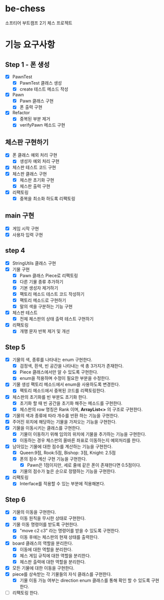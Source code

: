 # be-chess
소프티어 부트캠프 2기 체스 프로젝트

# 기능 요구사항
## Step 1 - 폰 생성
- [x] PawnTest
  - [x] PawnTest 클래스 생성
  - [x] create 테스트 메소드 작성
- [x] Pawn
  - [x] Pawn 클래스 구현
  - [X] 폰 출력 구현 
- [x] Refactor
  - [x] 중복된 부분 제거
  - [x] verifyPawn 메소드 구현
## 체스판 구현하기
- [x] 폰 클래스 예외 처리 구현
  - [x] 생성자 예외 처리 구현
- [x] 체스판 테스트 코드 구현
- [x] 체스판 클래스 구현
  - [x] 체스판 초기화 구현
  - [x] 체스판 출력 구현
- [x] 리팩토링
  - [x] 중복을 최소화 하도록 리팩토링
## main 구현
- [x] 게임 시작 구현
- [x] 사용자 입력 구현

## step 4
- [X] StringUtils 클래스 구현
- [X] 기물 구현
  - [X] Pawn 클래스 Piece로 리팩토링
  - [X] 다른 기물 종류 추가하기
  - [X] 기본 생성자 제거하기
  - [X] 팩토리 메소드 테스트 코드 작성하기
  - [X] 팩토리 메소드로 구현하기
  - [X] 말의 색을 구분하는 기능 구현
- [X] 체스판 테스트
  - [X] 전체 체스판의 상태 출력 테스트 구현하기
- [X] 리팩토링
  - [X] 개행 문자 반복 제거 및 개선

## Step 5
- [X] 기물의 색, 종류를 나타내는 enum 구현한다.
  - [X] 검정색, 흰색, 빈 공간을 나타내는 색 총 3가지가 존재한다.
  - [X] Piece 클래스에서만 알 수 있도록 구현한다.
  - [X] enum을 적용하며 수정이 필요한 부분을 수정한다.
- [X] 기물 생성 팩토리 메소드에서 enum을 사용하도록 변경한다.
  - [X] 팩토리 메소드에서 중복된 코드를 리팩토링한다.
- [X] 체스판의 초기화를 빈 부분도 초기화 한다.
  - [X] 초기화 할 때 빈 공간을 초기화 해주는 메소드를 구현한다.
  - [X] 체스판의 row 명칭은 Rank 이며, **ArrayList<<Rank>>** 의 구조로 구현한다.
- [X] 기물의 색과 종류에 따라 개수를 반환 하는 기능을 구현한다.
- [X] 주어진 위치에 해당하는 기물을 가져오는 기능을 구현한다.
- [X] 기물을 이동시키는 클래스를 구현한다.
  - [X] 기물이 이동하기 위해 임의의 위치에 기물을 추가하는 기능을 구현한다.
  - [X] 이동하는 경우 체스판의 올바른 좌표로 이동하는지 예외처리를 한다.
- [X] 남아있는 기물에 대한 점수를 계산하는 기능을 구현한다.
  - [X] Queen:9점, Rook:5점, Bishop: 3점, Knight: 2.5점
  - [X] 폰의 점수 계산 구현 기능을 구현한다.
    - [X] Pawn은 1점이지만, 세로 줄에 같은 폰이 존재한다면 0.5점이다.
  - [X] 기물의 점수가 높은 순으로 정렬하는 기능을 구현한다.
- [X] 리팩토링
  - [X] Interface를 적용할 수 있는 부분에 적용해본다.

## Step 6
- [X] 기물의 이동을 구현한다.
  - [X] 이동 원칙을 무시한 상태로 구현한다.
- [X] 기물 이동 명령어를 받도록 구현한다.
  - [X] "move c2 c3" 라는 명령어를 받을 수 있도록 구현한다.
  - [X] 이동 후에는 체스판의 현재 상태를 출력한다.
- [X] board 클래스의 역할을 분리한다.
  - [X] 이동에 대한 역할을 분리한다.
  - [X] 체스 게임 규칙에 대한 역할을 분리한다.
  - [X] 체스판 출력에 대한 역할을 분리한다.
- [X] 모든 기물에 대한 이동을 구현한다.
- [X] piece를 상속받는 각 기물들의 자식 클래스를 구현한다.
  - [X] 기물 이동 가능 여부는 direction enum 클래스를 통해 확인 할 수 있도록 구현한다.
- [ ] 리팩토링 한다.